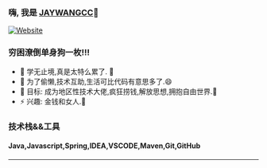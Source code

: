 ### 嗨, 我是  [JAYWANGCC][website]🤞

[![Website](https://img.shields.io/website?label=jaywangcc126112.github.io&style=for-the-badge&url=http%3A%2F%2Fjaywangcc126112.github.io)](https://jaywangcc126112.github.io)

### 穷困潦倒单身狗一枚!!!

- 🌱 学无止境,真是太特么累了. 🤣
- 👯 为了偷懒,技术互助,生活可比代码有意思多了.😄
- 🥅 目标: 成为地区性技术大佬,疯狂捞钱,解放思想,拥抱自由世界.💸
- ⚡ 兴趣: 金钱和女人.👧

### 技术栈&&工具
#### Java,Javascript,Spring,IDEA,VSCODE,Maven,Git,GitHub

---
[website]: https://jaywangcc126112.github.io
